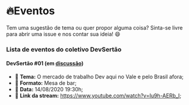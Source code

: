 # :fire:Eventos

Tem uma sugestão de tema ou quer propor alguma coisa? Sinta-se livre para abrir uma issue e nos contar sua ideia! :smile:

### Lista de eventos do coletivo DevSertão

#### DevSertão #01 (em [discussão](https://github.com/devsertao/eventos/issues/1))
  * :page_with_curl: **Tema:** O mercado de trabalho Dev aqui no Vale e pelo Brasil afora;
  * :pushpin: **Formato:** Mesa de bar;
  * :calendar: **Data:** 14/08/2020 19:30h;
  * :link: **Link da stream:** https://www.youtube.com/watch?v=Iu9h-AERb_I;
  
